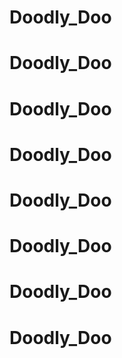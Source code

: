 # Doodly_Doo
# Doodly_Doo
# Doodly_Doo
# Doodly_Doo
# Doodly_Doo
# Doodly_Doo
# Doodly_Doo
# Doodly_Doo
